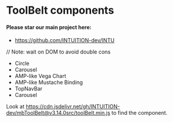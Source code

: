 
# ToolBelt components


#### Please star our main project here:
- https://github.com/INTUITION-dev/INTU


// Note: wait on DOM to avoid double cons

- Circle
- Carousel
- AMP-like Vega Chart 
- AMP-like Mustache Binding
- TopNavBar
- Carousel

Look at https://cdn.jsdelivr.net/gh/INTUITION-dev/mbToolBelt@v3.14.0src/toolBelt.min.js to find the component.

